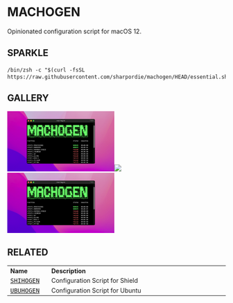 # MACHOGEN

Opinionated configuration script for macOS 12.

<!--
## PREVIEW
## INFLAME
## SPARKLE
## RESOLVE
## RELEASE
## GALLERY
## RESULTS
## MISSION
## GENESIS
## ACQUIRE
## PUBLISH
## RELATED
## HISTORY
## VARIETY
-->

<!--
## FUNDING

<a href="../.." target="_blank"><img src="https://raw.githubusercontent.com/sharpordie/mybadges/main/src/kofi.svg"></a>
-->

## SPARKLE

```shell
/bin/zsh -c "$(curl -fsSL https://raw.githubusercontent.com/sharpordie/machogen/HEAD/essential.sh)"
```

<!--
| Name | Lang | Description |
| :--- | :--- | :--- |
| <samp>[shihogen](https)</samp> | Python | Configuration Script for Shield  |
| <samp>[ubuhogen](https)</samp> | Shell  | Configuration Script for Ubuntu  |
| <samp>[winhogen](https)</samp> | PowerShell |Configuration Script for Windows |
-->

## GALLERY

<a href="assets/img1.png"><img src="assets/img1.png" width="49%"/></a><a><img src="https://upload.wikimedia.org/wikipedia/commons/c/ca/1x1.png" width="2%"/></a><a href="assets/img1.png"><img src="assets/img1.png" width="49%"/></a>

## RELATED

<table>
  <tr align="left">
    <th>Name</th>
    <th>Description</th>
  </tr>
  <tr>
    <td width="500"><samp><a href="https">SHIHOGEN</a></samp></td>
    <td width="9999">Configuration Script for Shield</td>
  </tr>
  <tr>
    <td><samp><a href="https">UBUHOGEN</a></samp></td>
    <td>Configuration Script for Ubuntu</td>
  </tr>
</table>
